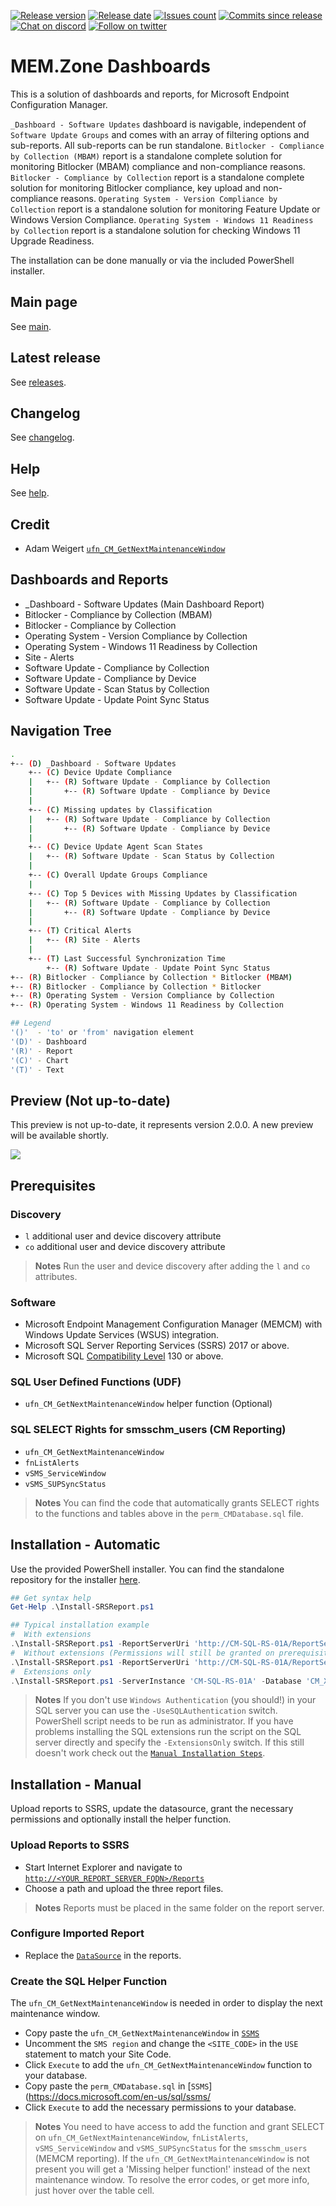 [![Release version][release-version-badge]][release-version]
[![Release date][release-date-badge]][release-date]
[![Issues count][issues-badge]][issues]
[![Commits since release][commits-since-badge]][commits-since]
[![Chat on discord][discord-badge]][discord]
[![Follow on twitter][twitter-badge]][twitter]

# MEM.Zone Dashboards

This is a solution of dashboards and reports, for Microsoft Endpoint Configuration Manager.

`_Dashboard - Software Updates` dashboard is navigable, independent of `Software Update Groups` and comes with an array of filtering options and sub-reports. All sub-reports can be run standalone.
`Bitlocker - Compliance by Collection (MBAM)` report is a standalone complete solution for monitoring Bitlocker (MBAM) compliance and non-compliance reasons.
`Bitlocker - Compliance by Collection` report is a standalone complete solution for monitoring Bitlocker compliance, key upload and non-compliance reasons.
`Operating System - Version Compliance by Collection` report is a standalone solution for monitoring Feature Update or Windows Version Compliance.
`Operating System - Windows 11 Readiness by Collection` report is a standalone solution for checking Windows 11 Upgrade Readiness.

The installation can be done manually or via the included PowerShell installer.

## Main page

See [main](https://MEM.Zone/Dashboards).

## Latest release

See [releases](https://MEM.Zone/Dashboards-RELEASES).

## Changelog

See [changelog](https://MEM.Zone/Dashboards-CHANGELOG).

## Help

See [help](https://MEM.Zone/Dashboards-Help).

## Credit

* Adam Weigert [`ufn_CM_GetNextMaintenanceWindow`](https://social.technet.microsoft.com/wiki/contents/articles/7870.sccm-2007-create-report-of-upcoming-maintenance-windows-by-client.aspx)

## Dashboards and Reports

* _Dashboard - Software Updates (Main Dashboard Report)
* Bitlocker - Compliance by Collection (MBAM)
* Bitlocker - Compliance by Collection
* Operating System - Version Compliance by Collection
* Operating System - Windows 11 Readiness by Collection
* Site - Alerts
* Software Update - Compliance by Collection
* Software Update - Compliance by Device
* Software Update - Scan Status by Collection
* Software Update - Update Point Sync Status

## Navigation Tree

```bash
.
+-- (D) _Dashboard - Software Updates
    +-- (C) Device Update Compliance
    |   +-- (R) Software Update - Compliance by Collection
    |       +-- (R) Software Update - Compliance by Device
    |
    +-- (C) Missing updates by Classification
    |   +-- (R) Software Update - Compliance by Collection
    |       +-- (R) Software Update - Compliance by Device
    |
    +-- (C) Device Update Agent Scan States
    |   +-- (R) Software Update - Scan Status by Collection
    |
    +-- (C) Overall Update Groups Compliance
    |
    +-- (C) Top 5 Devices with Missing Updates by Classification
    |   +-- (R) Software Update - Compliance by Collection
    |       +-- (R) Software Update - Compliance by Device
    |
    +-- (T) Critical Alerts
    |   +-- (R) Site - Alerts
    |
    +-- (T) Last Successful Synchronization Time
        +-- (R) Software Update - Update Point Sync Status
+-- (R) Bitlocker - Compliance by Collection * Bitlocker (MBAM)
+-- (R) Bitlocker - Compliance by Collection * Bitlocker
+-- (R) Operating System - Version Compliance by Collection
+-- (R) Operating System - Windows 11 Readiness by Collection

## Legend
'()'  - 'to' or 'from' navigation element
'(D)' - Dashboard
'(R)' - Report
'(C)' - Chart
'(T)' - Text
```

## Preview (Not up-to-date)

This preview is not up-to-date, it represents version 2.0.0. A new preview will be available shortly.

[![](https://s3.ioan.in/Screen-Shot-2020-01-16-at-18.01.39/Screen-Shot-2020-01-16-at-18.01.39.png)](http://www.youtube.com/watch?v=MOHxb8me4IM "MEM.Zone Dashboards")

## Prerequisites

### Discovery

* `l` additional user and device discovery attribute
* `co` additional user and device discovery attribute

>**Notes**
>Run the user and device discovery after adding the `l` and `co` attributes.

### Software

* Microsoft Endpoint Management Configuration Manager (MEMCM) with Windows Update Services (WSUS) integration.
* Microsoft SQL Server Reporting Services (SSRS) 2017 or above.
* Microsoft SQL [Compatibility Level](https://docs.microsoft.com/en-us/sql/t-sql/statements/alter-database-transact-sql-compatibility-level?view=sql-server-ver15) 130 or above.

### SQL User Defined Functions (UDF)

* `ufn_CM_GetNextMaintenanceWindow` helper function (Optional)

### SQL SELECT Rights for smsschm_users (CM Reporting)

* `ufn_CM_GetNextMaintenanceWindow`
* `fnListAlerts`
* `vSMS_ServiceWindow`
* `vSMS_SUPSyncStatus`

>**Notes**
> You can find the code that automatically grants SELECT rights to the functions and tables above in the `perm_CMDatabase.sql`  file.

## Installation - Automatic

Use the provided PowerShell installer. You can find the standalone repository for the installer [here](https://MEM.Zone/Install-SRSReport-RELEASES).

```PowerShell
## Get syntax help
Get-Help .\Install-SRSReport.ps1

## Typical installation example
#  With extensions
.\Install-SRSReport.ps1 -ReportServerUri 'http://CM-SQL-RS-01A/ReportServer' -ReportFolder '/ConfigMgr_XXX/SRSDashboards' -ServerInstance 'CM-SQL-RS-01A' -Database 'CM_XXX' -Overwrite -Verbose
#  Without extensions (Permissions will still be granted on prerequisite views and tables)
.\Install-SRSReport.ps1 -ReportServerUri 'http://CM-SQL-RS-01A/ReportServer' -ReportFolder '/ConfigMgr_XXX/SRSDashboards' -ServerInstance 'CM-SQL-RS-01A' -Database 'CM_XXX' -ExcludeExtensions -Verbose
#  Extensions only
.\Install-SRSReport.ps1 -ServerInstance 'CM-SQL-RS-01A' -Database 'CM_XXX' -ExtensionsOnly -Overwrite -Verbose
```

>**Notes**
> If you don't use `Windows Authentication` (you should!) in your SQL server you can use the `-UseSQLAuthentication` switch.
> PowerShell script needs to be run as administrator.
> If you have problems installing the SQL extensions run the script on the SQL server directly and specify the `-ExtensionsOnly` switch. If this still doesn't work check out the [`Manual Installation Steps`](#Create-the-SQL-Helper-Function).

## Installation - Manual

Upload reports to SSRS, update the datasource, grant the necessary permissions and optionally install the helper function.

### Upload Reports to SSRS

* Start Internet Explorer and navigate to [`http://<YOUR_REPORT_SERVER_FQDN>/Reports`](http://en.wikipedia.org/wiki/Fully_qualified_domain_name)
* Choose a path and upload the three report files.

>**Notes**
> Reports must be placed in the same folder on the report server.

### Configure Imported Report

* Replace the [`DataSource`](https://joshheffner.com/how-to-import-additional-software-update-reports-in-sccm/) in the reports.

### Create the SQL Helper Function

The `ufn_CM_GetNextMaintenanceWindow` is needed in order to display the next maintenance window.

* Copy paste the `ufn_CM_GetNextMaintenanceWindow` in [`SSMS`](https://docs.microsoft.com/en-us/sql/ssms/sql-server-management-studio-ssms?view=sql-server-2017)
* Uncomment the `SMS region` and change the `<SITE_CODE>` in the `USE` statement to match your Site Code.
* Click `Execute` to add the `ufn_CM_GetNextMaintenanceWindow` function to your database.
* Copy paste the `perm_CMDatabase.sql` in [`SSMS`](https://docs.microsoft.com/en-us/sql/ssms/
* Click `Execute` to add the necessary permissions to your database.

> **Notes**
> You need to have access to add the function and grant SELECT on `ufn_CM_GetNextMaintenanceWindow`, `fnListAlerts`, `vSMS_ServiceWindow` and `vSMS_SUPSyncStatus` for the `smsschm_users` (MEMCM reporting).
> If the `ufn_CM_GetNextMaintenanceWindow` is not present you will get a 'Missing helper function!' instead of the next maintenance window.
> To resolve the error codes, or get more info, just hover over the table cell.

[release-version-badge]: https://img.shields.io/github/v/release/MEM-Zone/MEM.Zone-Dashboards
[release-version]: https://github.com/MEM-Zone/MEM.Zone-Dashboards/releases
[release-date-badge]: https://img.shields.io/github/release-date-pre/MEM-Zone/MEM.Zone-Dashboards
[release-date]: https://github.com/MEM-Zone/MEM.Zone-Dashboards/releases
[issues-badge]: https://img.shields.io/github/issues/MEM-Zone/MEM.Zone-Dashboards
[issues]: https://github.com/MEM-Zone/MEM.Zone-Dashboards/issues?q=is%3Aopen+is%3Aissue
[commits-since-badge]: https://img.shields.io/github/commits-since/MEM-Zone/MEM.Zone-Dashboards/v5.0.2
[commits-since]: https://github.com/MEM-Zone/MEM.Zone-Dashboards/commits/master
[discord-badge]: https://img.shields.io/discord/666618982844989460?logo=discord
[discord]: https://discord.gg/ZCkVcmP
[twitter-badge]: https://img.shields.io/twitter/follow/ioanpopovici?style=social&logo=twitter
[twitter]: https://twitter.com/intent/follow?screen_name=ioanpopovici